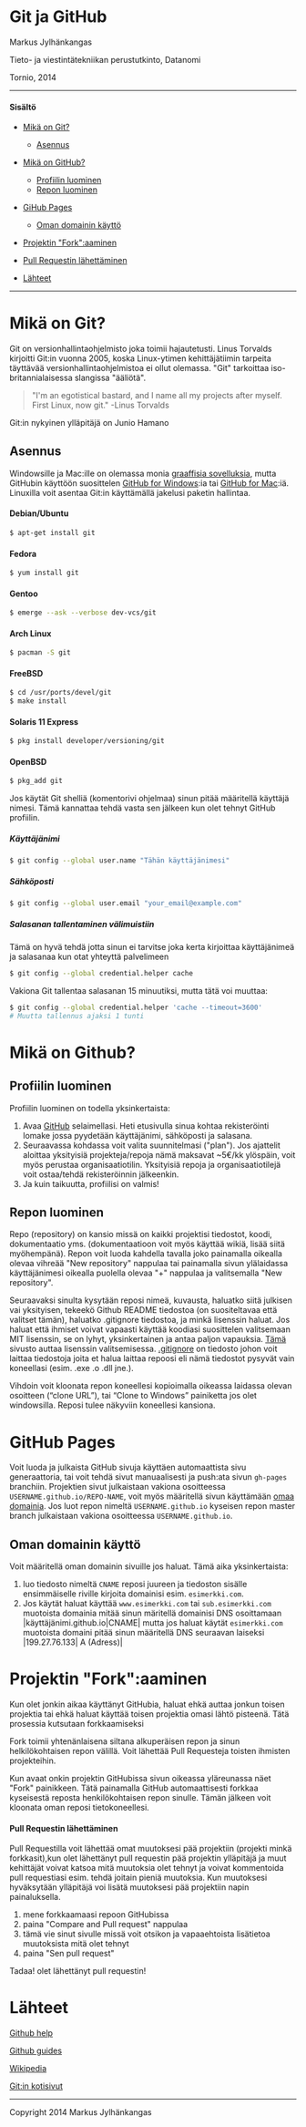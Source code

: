 # Git ja GitHub

Markus Jylhänkangas

Tieto- ja viestintätekniikan perustutkinto, Datanomi 

Tornio, 2014



-----------------
#### Sisältö

- [Mikä on Git?](#mikä-on-git)
	- [Asennus](#asennus)

- [Mikä on GitHub?](#mikä-on-github)
	- [Profiilin luominen](#profiilin-luominen)
	- [Repon luominen](#repon-luominen)

- [GiHub Pages](#github-pages)
	- [Oman domainin käyttö](#oman-domainin-käyttö)

- [Projektin "Fork":aaminen](#projektin-forkaaminen)

- [Pull Requestin lähettäminen](#pull-requestin-lähettäminen)

- [Lähteet](#lähteet)

------------

# Mikä on Git?
Git on versionhallintaohjelmisto joka toimii hajautetusti. Linus Torvalds kirjoitti Git:in vuonna 2005, koska Linux-ytimen kehittäjätiimin tarpeita täyttävää versionhallintaohjelmistoa ei ollut olemassa. "Git" tarkoittaa iso-britannialaisessa slangissa "ääliötä".

>"I'm an egotistical bastard, and I name all my projects after myself. First Linux, now git."
-Linus Torvalds

Git:in nykyinen ylläpitäjä on Junio Hamano

## Asennus
Windowsille ja Mac:ille on olemassa monia [graaffisia sovelluksia](http://git-scm.com/downloads/guis), mutta GitHubin käyttöön suosittelen [GitHub for Windows](http://windows.github.com):ia tai [GitHub for Mac](http://mac.github.com):iä. Linuxilla voit asentaa Git:in käyttämällä jakelusi paketin hallintaa.

#### Debian/Ubuntu
```bash
$ apt-get install git
```
#### Fedora
```bash
$ yum install git
```
#### Gentoo
```bash
$ emerge --ask --verbose dev-vcs/git
```
#### Arch Linux
```bash
$ pacman -S git
```
#### FreeBSD
```bash
$ cd /usr/ports/devel/git
$ make install
```
#### Solaris 11 Express
```bash
$ pkg install developer/versioning/git
```
#### OpenBSD
```bash
$ pkg_add git
```

Jos käytät Git shelliä (komentorivi ohjelmaa) sinun pitää määritellä käyttäjä nimesi. Tämä kannattaa tehdä vasta sen jälkeen kun olet tehnyt GitHub profiilin.

##### Käyttäjänimi
```bash
$ git config --global user.name "Tähän käyttäjänimesi"
```

##### Sähköposti
```bash
$ git config --global user.email "your_email@example.com"
```

##### Salasanan tallentaminen välimuistiin
Tämä on hyvä tehdä jotta sinun ei tarvitse joka kerta kirjoittaa käyttäjänimeä ja salasanaa kun otat yhteyttä palvelimeen
```bash
$ git config --global credential.helper cache
```
Vakiona Git tallentaa salasanan 15 minuutiksi, mutta tätä voi muuttaa:
```bash
$ git config --global credential.helper 'cache --timeout=3600'
# Muutta tallennus ajaksi 1 tunti
```
# Mikä on Github?


## Profiilin luominen
Profiilin luominen on todella yksinkertaista:

1. Avaa [GitHub](http://github.com) selaimellasi. Heti etusivulla sinua kohtaa rekisteröinti lomake jossa pyydetään käyttäjänimi, sähköposti ja salasana.
2. Seuraavassa kohdassa voit valita suunnitelmasi ("plan"). Jos ajattelit aloittaa yksityisiä projekteja/repoja nämä maksavat ~5€/kk ylöspäin, voit myös perustaa organisaatiotilin. Yksityisiä repoja ja organisaatiotilejä voit ostaa/tehdä rekisteröinnin jälkeenkin.
3. Ja kuin taikuutta, profiilisi on valmis!


## Repon luominen
Repo (repository) on kansio missä on kaikki projektisi tiedostot, koodi, dokumentaatio yms. (dokumentaatioon voit myös käyttää wikiä, lisää siitä myöhempänä). Repon voit luoda kahdella tavalla joko painamalla oikealla olevaa vihreää "New repository" nappulaa tai painamalla sivun ylälaidassa käyttäjänimesi oikealla puolella olevaa "+" nappulaa ja valitsemalla "New repository".

Seuraavaksi sinulta kysytään reposi nimeä, kuvausta, haluatko siitä julkisen vai yksityisen, tekeekö Github README tiedostoa (on suositeltavaa että valitset tämän), haluatko .gitignore tiedostoa, ja minkä lisenssin haluat.
Jos haluat että ihmiset voivat vapaasti käyttää koodiasi suosittelen valitsemaan MIT lisenssin, se on lyhyt, yksinkertainen ja antaa paljon vapauksia. [Tämä](http://choosealicense.com/) sivusto auttaa lisenssin valitsemisessa.
[.gitignore](https://github.com/github/gitignore) on tiedosto johon voit laittaa tiedostoja joita et halua laittaa repoosi eli nämä tiedostot pysyvät vain koneellasi (esim. .exe .o .dll jne.).

Vihdoin voit kloonata repon koneellesi kopioimalla oikeassa laidassa olevan osoitteen (“clone URL”), tai “Clone to Windows” painiketta jos olet windowsilla. Reposi tulee näkyviin koneellesi kansiona.

# GitHub Pages
Voit luoda ja julkaista GitHub sivuja käyttäen automaattista sivu generaattoria, tai voit tehdä sivut manuaalisesti ja push:ata sivun `gh-pages` branchiin. Projektien sivut julkaistaan vakiona osoitteessa `USERNAME.github.io/REPO-NAME`, voit myös määritellä sivun käyttämään [omaa domainia](#oman-domainin-käyttö). Jos luot repon nimeltä `USERNAME.github.io` kyseisen repon master branch julkaistaan vakiona osoitteessa `USERNAME.github.io`.

## Oman domainin käyttö
Voit määritellä oman domainin sivuille jos haluat. Tämä aika yksinkertaista:
1. luo tiedosto nimeltä `CNAME` reposi juureen ja tiedoston sisälle ensimmäiselle riville kirjoita domainisi esim. `esimerkki.com`.
2. Jos käytät haluat käyttää `www.esimerkki.com` tai `sub.esimerkki.com` muotoista domainia mitää sinun märitellä domainisi DNS osoittamaan |käyttäjänimi.github.io|CNAME| mutta jos haluat käytät `esimerkki.com` muotoista domaini pitää sinun määritellä DNS seuraavan laiseksi |199.27.76.133| A (Adress)|

# Projektin "Fork":aaminen
Kun olet jonkin aikaa käyttänyt GitHubia, haluat ehkä auttaa jonkun toisen projektia tai ehkä haluat käyttää toisen projektia omasi lähtö pisteenä. Tätä prosessia kutsutaan forkkaamiseksi

Fork toimii yhtenänlaisena siltana alkuperäisen repon ja sinun helkilökohtaisen repon välillä. Voit lähettää Pull Requesteja toisten ihmisten projekteihin.

Kun avaat onkin projektin GitHubissa sivun oikeassa yläreunassa näet "Fork" painikkeen. Tätä painamalla GitHub automaattisesti forkkaa kyseisestä reposta henkilökohtaisen repon sinulle. Tämän jälkeen voit kloonata oman reposi tietokoneellesi.

#### Pull Requestin lähettäminen

Pull Requestilla voit lähettää omat muutoksesi pää projektiin (projekti minkä forkkasit),kun olet lähettänyt pull requestin pää projektin ylläpitäjä ja muut kehittäjät voivat katsoa mitä muutoksia olet tehnyt ja voivat kommentoida pull requestiasi esim. tehdä joitain pieniä muutoksia. Kun muutoksesi hyväksytään ylläpitäjä voi lisätä muutoksesi pää projektiin napin painaluksella.
1. mene forkkaamaasi repoon GitHubissa
2. paina "Compare and Pull request" nappulaa
3. tämä vie sinut sivulle missä voit otsikon ja vapaaehtoista lisätietoa muutoksista mitä olet tehnyt
4. paina "Sen pull request"

Tadaa! olet lähettänyt pull requestin!

# Lähteet
[Github help](http://help.github.com)

[Github guides](http://guides.github.com)

[Wikipedia](http://wikipedia.com)

[Git:in kotisivut](http://git-scm.com)

----------------------------
Copyright 2014 Markus Jylhänkangas
